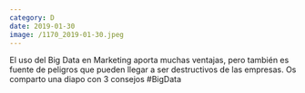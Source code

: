 ```yaml
--- 
category: D 
date: 2019-01-30 
image: /1170_2019-01-30.jpeg 
--- 
```


El uso del Big Data en Marketing aporta muchas ventajas, pero también es fuente de peligros que pueden llegar a ser destructivos de las empresas. Os comparto una diapo con 3 consejos #BigData